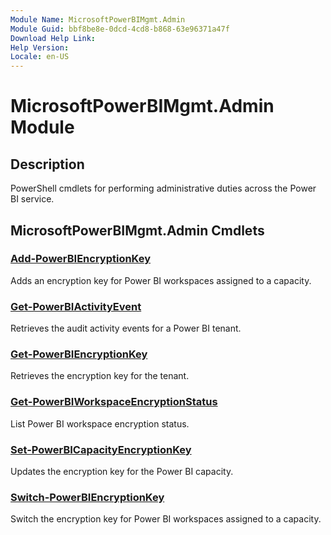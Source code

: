```yaml
---
Module Name: MicrosoftPowerBIMgmt.Admin
Module Guid: bbf8be8e-0dcd-4cd8-b868-63e96371a47f
Download Help Link:
Help Version:
Locale: en-US
---
```


# MicrosoftPowerBIMgmt.Admin Module
## Description
PowerShell cmdlets for performing administrative duties across the Power BI service.

## MicrosoftPowerBIMgmt.Admin Cmdlets
### [Add-PowerBIEncryptionKey](Add-PowerBIEncryptionKey.md)
Adds an encryption key for Power BI workspaces assigned to a capacity.

### [Get-PowerBIActivityEvent](Get-PowerBIActivityEvent.md)
Retrieves the audit activity events for a Power BI tenant.

### [Get-PowerBIEncryptionKey](Get-PowerBIEncryptionKey.md)
Retrieves the encryption key for the tenant.

### [Get-PowerBIWorkspaceEncryptionStatus](Get-PowerBIWorkspaceEncryptionStatus.md)
List Power BI workspace encryption status.

### [Set-PowerBICapacityEncryptionKey](Set-PowerBICapacityEncryptionKey.md)
Updates the encryption key for the Power BI capacity.

### [Switch-PowerBIEncryptionKey](Switch-PowerBIEncryptionKey.md)
Switch the encryption key for Power BI workspaces assigned to a capacity.

